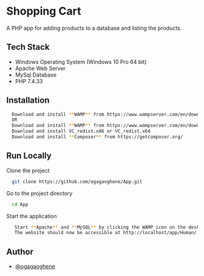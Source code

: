 # Shopping Cart
A PHP app for adding products to a database and listing the products. 

## Tech Stack
- Windows Operating System (Windows 10 Pro 64 bit)
- Apache Web Server
- MySql Database
- PHP 7.4.33

## Installation

```bash
  Download and install **WAMP** from https://www.wampserver.com/en/download-wampserver-32bits/
  OR
  Download and install **WAMP** from https://www.wampserver.com/en/download-wampserver-64bits/
  Download and install VC_redist.x86 or VC_redist.x64 
  Download and install **Composer** from https://getcomposer.org/
```

## Run Locally

Clone the project

```bash
  git clone https://github.com/ogagaoghene/App.git
```

Go to the project directory

```bash
  cd App
```

Start the application

```bash
   Start **Apache** and **MySQL** by clicking the WAMP icon on the desktop to start all services
   The website should now be accessible at http://localhost/app/Human/
```

## Author
- [@ogagaoghene](https://www.github.com/ogagaoghene)

